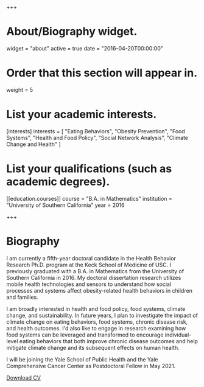 +++
# About/Biography widget.
widget = "about"
active = true
date = "2016-04-20T00:00:00"

# Order that this section will appear in.
weight = 5

# List your academic interests.
[interests]
  interests = [
    "Eating Behaviors",
    "Obesity Prevention",
    "Food Systems",
    "Health and Food Policy",
    "Social Network Analysis",
    "Climate Change and Health"
  ]

# List your qualifications (such as academic degrees).

[[education.courses]]
  course = "B.A. in Mathematics"
  institution = "University of Southern California"
  year = 2016
 
+++

# Biography

I am currently a fifth-year doctoral candidate in the Health Behavior Research Ph.D. program at the Keck School of Medicine of USC. I previously graduated with a B.A. in Mathematics from the University of Southern California in 2016. My doctoral dissertation research utilizes mobile health technologies and sensors to understand how social processes and systems affect obesity-related health behaviors in children and families.

I am broadly interested in health and food policy, food systems, climate change, and sustainability. In future years, I plan to investigate the impact of climate change on eating behaviors, food systems, chronic disease risk, and health outcomes. I'd also like to engage in research examining how food systems can be leveraged and transformed to encourage individual-level eating behaviors that both improve chronic disease outcomes and help mitigate climate change and its subsequent effects on human health. 

I will be joining the Yale School of Public Health and the Yale Comprehensive Cancer Center as Postdoctoral Fellow in May 2021.

[Download CV](https://bit.ly/bmb_cv_11-20)

